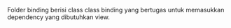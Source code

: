 Folder binding berisi class class binding yang bertugas untuk memasukkan dependency yang dibutuhkan view.